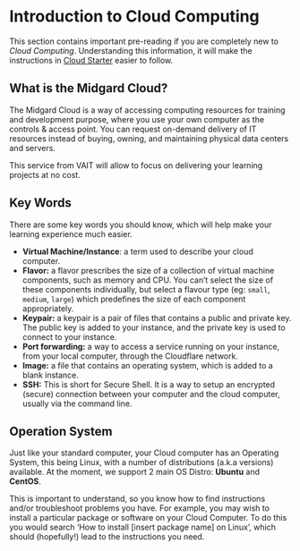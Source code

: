 # Introduction to Cloud Computing

This section contains important pre-reading if you are completely new to _Cloud Computing_. Understanding this information, it will make the instructions in [Cloud Starter](cloud-starter/intro.md) easier to follow.

## What is the Midgard Cloud?

The Midgard Cloud is a way of accessing computing resources for training and development purpose, where you use your own computer as the controls & access point. You can request on-demand delivery of IT resources instead of buying, owning, and maintaining physical data centers and servers. 

This service from VAIT will allow to focus on delivering your learning projects at no cost.

## Key Words

There are some key words you should know, which will help make your learning experience much easier.

* **Virtual Machine/Instance**: a term used to describe your cloud computer.
* **Flavor:** a flavor prescribes the size of a collection of virtual machine components, such as memory and CPU. You can’t select the size of these components individually, but select a flavour type (eg: `small`, `medium`, `large`) which predefines the size of each component appropriately.
* **Keypair:** a keypair is a pair of files that contains a public and private key. The public key is added to your instance, and the private key is used to connect to your instance.
* **Port forwarding:** a way to access a service running on your instance, from your local computer, through the Cloudflare network.
* **Image:** a file that contains an operating system, which is added to a blank instance.
* **SSH:** This is short for Secure Shell. It is a way to setup an encrypted (secure) connection between your computer and the cloud computer, usually via the command line.

## Operation System

Just like your standard computer, your Cloud computer has an Operating System, this being Linux, with a number of distributions (a.k.a versions) available. At the moment, we support 2 main OS Distro: **Ubuntu** and **CentOS**.

This is important to understand, so you know how to find instructions and/or troubleshoot problems you have. For example, you may wish to install a particular package or software on your Cloud Computer. To do this you would search ‘How to install [insert package name] on Linux’, which should (hopefully!) lead to the instructions you need.

